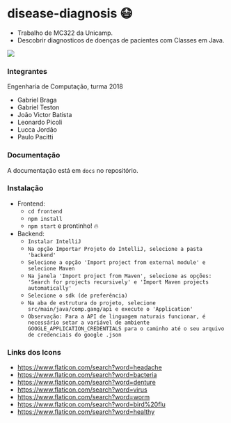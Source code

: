 # disease-diagnosis :mask:
- Trabalho de MC322 da Unicamp.
- Descobrir diagnosticos de doenças de pacientes com Classes em Java.

![](https://media.giphy.com/media/hdev8OfIVgNVu/giphy.gif)

### Integrantes
Engenharia de Computação, turma 2018
- Gabriel Braga
- Gabriel Teston
- João Victor Batista
- Leonardo Picoli
- Lucca Jordão
- Paulo Pacitti

### Documentação
A documentação está em `docs` no repositório.

### Instalação
- Frontend:
  - `cd frontend`
  - `npm install`
  - `npm start` e prontinho! :fire:
- Backend:
  - `Instalar IntelliJ`
  - `Na opção Importar Projeto do IntelliJ, selecione a pasta 'backend'`
  - `Selecione a opção 'Import project from external module' e selecione Maven`
  - `Na janela 'Import project from Maven', selecione as opções: 'Search for projects recursively' e 'Import Maven projects automatically'`
  - `Selecione o sdk (de preferência)`
  - `Na aba de estrutura do projeto, selecione src/main/java/comp.gang/api e execute o 'Application'`
  - `Observação: Para a API de linguagem naturais funcionar, é necessário setar a variável de ambiente GOOGLE_APPLICATION_CREDENTIALS para o caminho até o seu arquivo de credenciais do google .json`

### Links dos Icons
- https://www.flaticon.com/search?word=headache
- https://www.flaticon.com/search?word=bacteria
- https://www.flaticon.com/search?word=denture
- https://www.flaticon.com/search?word=virus
- https://www.flaticon.com/search?word=worm
- https://www.flaticon.com/search?word=bird%20flu
- https://www.flaticon.com/search?word=healthy
